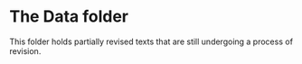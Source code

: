 # The Data folder

This folder holds partially revised texts that are still undergoing a process of revision.